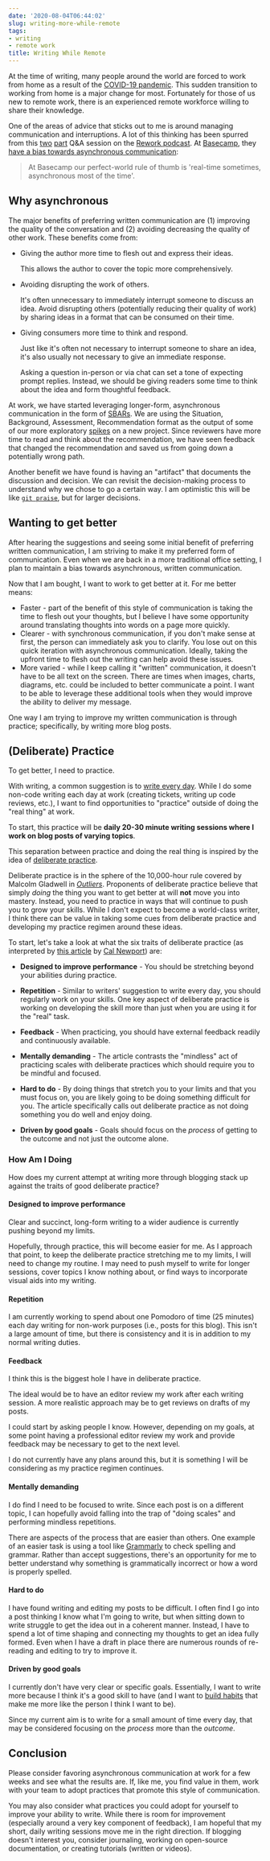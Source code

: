 ```yaml
---
date: '2020-08-04T06:44:02'
slug: writing-more-while-remote
tags:
- writing
- remote work
title: Writing While Remote
---
```


At the time of writing, many people around the world are forced to work from home as a result of the [COVID-19 pandemic](https://en.wikipedia.org/wiki/COVID-19_pandemic). This sudden transition to working from home is a major change for most. Fortunately for those of us new to remote work, there is an experienced remote workforce willing to share their knowledge.

One of the areas of advice that sticks out to me is around managing communication and interruptions. A lot of this thinking has been spurred from this [two](https://rework.fm/remote-work-q-a-1/) [part](https://rework.fm/remote-work-q-a-2/) Q&A session on the [Rework podcast](https://rework.fm/). At [Basecamp](https://basecamp.com/), they [have a bias towards asynchronous communication](https://m.signalvnoise.com/is-group-chat-making-you-sweat/):

> At Basecamp our perfect-world rule of thumb is 'real-time sometimes, asynchronous most of the time'.

## Why asynchronous

The major benefits of preferring written communication are (1) improving the quality of the conversation and (2) avoiding decreasing the quality of other work. These benefits come from:

* Giving the author more time to flesh out and express their ideas.

  This allows the author to cover the topic more comprehensively.

* Avoiding disrupting the work of others.

  It's often unnecessary to immediately interrupt someone to discuss an idea. Avoid disrupting others (potentially reducing their quality of work) by sharing ideas in a format that can be consumed on their time.

* Giving consumers more time to think and respond.

  Just like it's often not necessary to interrupt someone to share an idea, it's also usually not necessary to give an immediate response.

  Asking a question in-person or via chat can set a tone of expecting prompt replies. Instead, we should be giving readers some time to think about the idea and form thoughtful feedback.

At work, we have started leveraging longer-form, asynchronous communication in the form of [SBARs](https://en.wikipedia.org/wiki/SBAR). We are using the Situation, Background, Assessment, Recommendation format as the output of some of our more exploratory [spikes](http://www.extremeprogramming.org/rules/spike.html) on a new project. Since reviewers have more time to read and think about the recommendation, we have seen feedback that changed the recommendation and saved us from going down a potentially wrong path.

Another benefit we have found is having an "artifact" that documents the discussion and decision. We can revisit the decision-making process to understand why we chose to go a certain way. I am optimistic this will be like [`git praise`](https://github.com/ansman/git-praise), but for larger decisions.

## Wanting to get better

After hearing the suggestions and seeing some initial benefit of preferring written communication, I am striving to make it my preferred form of communication. Even when we are back in a more traditional office setting, I plan to maintain a bias towards asynchronous, written communication.

Now that I am bought, I want to work to get better at it. For me better means:

* Faster - part of the benefit of this style of communication is taking the time to flesh out your thoughts, but I believe I have some opportunity around translating thoughts into words on a page more quickly.
* Clearer - with synchronous communication, if you don't make sense at first, the person can immediately ask you to clarify. You lose out on this quick iteration with asynchronous communication. Ideally, taking the upfront time to flesh out the writing can help avoid these issues.
* More varied - while I keep calling it "written" communication, it doesn't have to be all text on the screen. There are times when images, charts, diagrams, etc. could be included to better communicate a point. I want to be able to leverage these additional tools when they would improve the ability to deliver my message.

One way I am trying to improve my written communication is through practice; specifically, by writing more blog posts.

## (Deliberate) Practice

To get better, I need to practice.

With writing, a common suggestion is to [write every day](https://medium.com/the-mission/the-daily-routine-of-20-famous-writers-and-how-you-can-use-them-to-succeed-1603f52fbb77#:~:text=Stephen%20King%20writes%206%20pages,it's%20just%20another%20day's%20work.). While I do some non-code writing each day at work (creating tickets, writing up code reviews, etc.), I want to find opportunities to "practice" outside of doing the "real thing" at work.

To start, this practice will be **daily 20-30 minute writing sessions where I work on blog posts of varying topics**.

This separation between practice and doing the real thing is inspired by the idea of [deliberate practice](https://www.calnewport.com/blog/2010/01/06/the-grandmaster-in-the-corner-office-what-the-study-of-chess-experts-teaches-us-about-building-a-remarkable-life/).

Deliberate practice is in the sphere of the 10,000-hour rule covered by Malcolm Gladwell in [_Outliers_](https://en.wikipedia.org/wiki/Outliers_\(book\)). Proponents of deliberate practice believe that simply _doing_ the thing you want to get better at will **not** move you into mastery. Instead, you need to practice in ways that will continue to push you to grow your skills. While I don't expect to become a world-class writer, I think there can be value in taking some cues from deliberate practice and developing my practice regimen around these ideas.

To start, let's take a look at what the six traits of deliberate practice (as interpreted by [this article]((https://www.calnewport.com/blog/2010/01/06/the-grandmaster-in-the-corner-office-what-the-study-of-chess-experts-teaches-us-about-building-a-remarkable-life/)) by [Cal Newport](https://www.calnewport.com/about/)) are:

* **Designed to improve performance** - You should be stretching beyond your abilities during practice.

* **Repetition** - Similar to writers' suggestion to write every day, you should regularly work on your skills. One key aspect of deliberate practice is working on developing the skill more than just when you are using it for the "real" task.

* **Feedback** - When practicing, you should have external feedback readily and continuously available.

* **Mentally demanding** - The article contrasts the "mindless" act of practicing scales with deliberate practices which should require you to be mindful and focused.

* **Hard to do** - By doing things that stretch you to your limits and that you must focus on, you are likely going to be doing something difficult for you. The article specifically calls out deliberate practice as not doing something you do well and enjoy doing.

* **Driven by good goals** - Goals should focus on the _process_ of getting to the outcome and not just the outcome alone.

### How Am I Doing

How does my current attempt at writing more through blogging stack up against the traits of good deliberate practice?

#### Designed to improve performance

Clear and succinct, long-form writing to a wider audience is currently pushing beyond my limits.

Hopefully, through practice, this will become easier for me. As I approach that point, to keep the deliberate practice stretching me to my limits, I will need to change my routine. I may need to push myself to write for longer sessions, cover topics I know nothing about, or find ways to incorporate visual aids into my writing.

#### Repetition

I am currently working to spend about one Pomodoro of time (25 minutes) each day writing for non-work purposes (i.e., posts for this blog). This isn't a large amount of time, but there is consistency and it is in addition to my normal writing duties.

#### Feedback

I think this is the biggest hole I have in deliberate practice.

The ideal would be to have an editor review my work after each writing session. A more realistic approach may be to get reviews on drafts of my posts.

I could start by asking people I know. However, depending on my goals, at some point having a professional editor review my work and provide feedback may be necessary to get to the next level.

I do not currently have any plans around this, but it is something I will be considering as my practice regimen continues.

#### Mentally demanding

I do find I need to be focused to write. Since each post is on a different topic, I can hopefully avoid falling into the trap of "doing scales" and performing mindless repetitions.

There are aspects of the process that are easier than others. One example of an easier task is using a tool like [Grammarly](https://www.grammarly.com/) to check spelling and grammar. Rather than accept suggestions, there's an opportunity for me to better understand why something is grammatically incorrect or how a word is properly spelled.

#### Hard to do

I have found writing and editing my posts to be difficult. I often find I go into a post thinking I know what I'm going to write, but when sitting down to write struggle to get the idea out in a coherent manner. Instead, I have to spend a lot of time shaping and connecting my thoughts to get an idea fully formed. Even when I have a draft in place there are numerous rounds of re-reading and editing to try to improve it.

#### Driven by good goals

I currently don't have very clear or specific goals. Essentially, I want to write more because I think it's a good skill to have (and I want to [build habits](https://jamesclear.com/identity-based-habits) that make me more like the person I think I want to be).

Since my current aim is to write for a small amount of time every day, that may be considered focusing on the _process_ more than the _outcome_.

## Conclusion

Please consider favoring asynchronous communication at work for a few weeks and see what the results are. If, like me, you find value in them, work with your team to adopt practices that promote this style of communication.

You may also consider what practices you could adopt for yourself to improve your ability to write. While there is room for improvement (especially around a very key component of feedback), I am hopeful that my short, daily writing sessions move me in the right direction. If blogging doesn't interest you, consider journaling, working on open-source documentation, or creating tutorials (written or videos).
